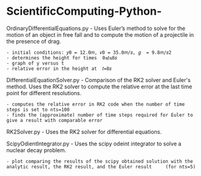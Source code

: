 # ScientificComputing-Python-

OrdinaryDifferentialEquations.py - Uses Euler’s method to solve for the motion of an object in free fall and to compute the motion of a projectile in the presence of drag. 

    - initial conditions: 𝑦0 = 12.0𝑚, 𝑣0 = 35.0𝑚/𝑠, 𝑔  = 9.8𝑚/𝑠2
    - determines the height for times  0≤𝑡≤8𝑠
    - graph of y versus t
    - relative error in the height at  𝑡=8𝑠



DifferentialEquationSolver.py - Comparison of the RK2 solver and Euler's method. Uses the RK2 solver to compute the relative error at the last time point for different resolutions. 

    - computes the relative error in RK2 code when the number of time steps is set to nts=100
    - finds the (approximate) number of time steps required for Euler to give a result with comparable error



RK2Solver.py - Uses the RK2 solver for differential equations.


ScipyOdientIntegrator.py - Uses the scipy odeint integrator to solve a nuclear decay problem.

    - plot comparing the results of the scipy obtained solution with the analytic result, the RK2 result, and the Euler result     (for nts=5)
